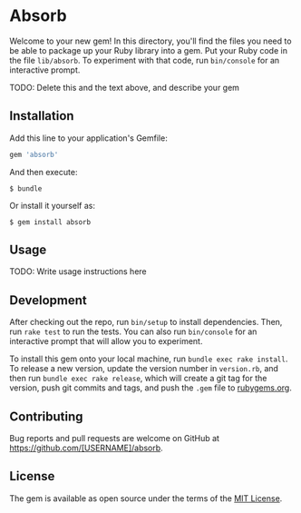 # Absorb

Welcome to your new gem! In this directory, you'll find the files you need to be able to package up your Ruby library into a gem. Put your Ruby code in the file `lib/absorb`. To experiment with that code, run `bin/console` for an interactive prompt.

TODO: Delete this and the text above, and describe your gem

## Installation

Add this line to your application's Gemfile:

```ruby
gem 'absorb'
```

And then execute:

    $ bundle

Or install it yourself as:

    $ gem install absorb

## Usage

TODO: Write usage instructions here

## Development

After checking out the repo, run `bin/setup` to install dependencies. Then, run `rake test` to run the tests. You can also run `bin/console` for an interactive prompt that will allow you to experiment.

To install this gem onto your local machine, run `bundle exec rake install`. To release a new version, update the version number in `version.rb`, and then run `bundle exec rake release`, which will create a git tag for the version, push git commits and tags, and push the `.gem` file to [rubygems.org](https://rubygems.org).

## Contributing

Bug reports and pull requests are welcome on GitHub at https://github.com/[USERNAME]/absorb.


## License

The gem is available as open source under the terms of the [MIT License](http://opensource.org/licenses/MIT).

